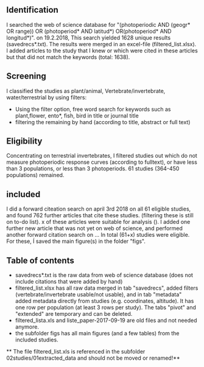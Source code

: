 

## Identification  
I searched the web of science database for "(photoperiodic AND (geogr* OR range)) OR (photoperiod* AND latitud*) OR(photoperiod* AND longitud*)". on 19.2.2018, This search yielded 1628 unique  results
 (savedrecs*.txt). The results were merged in an excel-file (filtered_list.xlsx).
I added articles to the study that I knew or which were cited in these articles but that did not match the keywords (total: 1638).  

## Screening  
I classified the studies as plant/animal, Vertebrate/invertebrate, water/terrestrial by using filters:
- Using the filter option, free word search for keywords such as plant,flower, ento*, fish, bird in title or journal title
- filtering the remaining by hand (according to title, abstract or full text)


## Eligibility
Concentrating on terrestrial invertebrates, I filtered studies out which do not measure photoperiodic response curves (according to fulltext), or have less than 3 populations, or less than 3 photoperiods. 61 studies (364-450 populations) remained. 

## included
I did a forward citeation search on april 3rd 2018 on all 61 eligible studies, and found 762 further articles that cite these studies. (filtering these is still on to-do list). x of these articles were suitable for analysis (). I added one further new article that was not yet on web of science, and performed another forward citation search on … In total (61+x) studies were eligible. For these, Í saved the main figure(s) in the folder "figs". 


## Table of contents  
* savedrecs*.txt is the raw data from web of science database (does not include citations that were added by hand)
* filtered_list.xlsx has all raw data merged in tab "savedrecs", added filters (vertebrate/invertebrate usable/not usable), and in tab "metadata" added metadata directly from studies (e.g. coordinates, altitude). It has one row per population (at least 3 rows per study). The tabs "pivot" and "extended" are temporary and can be deleted.
* filtered_lista.xls and liste_paper-2017-09-19 are old files and not needed anymore. 
* the subfolder figs has all main figures (and a few tables) from the included studies.

** The file filtered_list.xls is referenced in the subfolder 02studies/01extracted_data and should not be moved or renamed!**  
